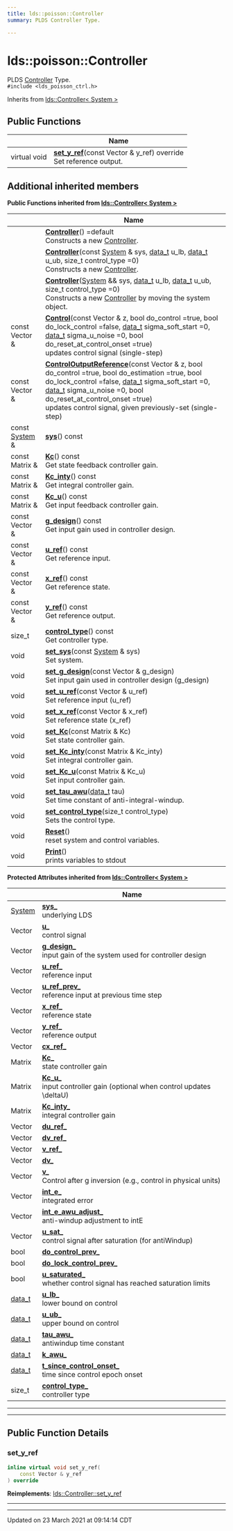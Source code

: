 ```yaml
---
title: lds::poisson::Controller
summary: PLDS Controller Type. 

---
```


# lds::poisson::Controller



PLDS [Controller]() Type. 
<br /> `#include <lds_poisson_ctrl.h>`

Inherits from [lds::Controller< System >](/ldsctrlest/docs/api/classes/classlds_1_1_controller/)

## Public Functions

|                | Name           |
| -------------- | -------------- |
| virtual void | **[set_y_ref](/ldsctrlest/docs/api/classes/classlds_1_1poisson_1_1_controller/#function-set_y_ref)**(const Vector & y_ref) override<br>Set reference output.  |

## Additional inherited members

**Public Functions inherited from [lds::Controller< System >](/ldsctrlest/docs/api/classes/classlds_1_1_controller/)**

|                | Name           |
| -------------- | -------------- |
| | **[Controller](/ldsctrlest/docs/api/classes/classlds_1_1_controller/#function-controller)**() =default<br>Constructs a new [Controller](/ldsctrlest/docs/api/classes/classlds_1_1_controller/).  |
| | **[Controller](/ldsctrlest/docs/api/classes/classlds_1_1_controller/#function-controller)**(const [System](/ldsctrlest/docs/api/classes/classlds_1_1_system/) & sys, [data_t](/ldsctrlest/docs/api/namespaces/namespacelds/#using-data_t) u_lb, [data_t](/ldsctrlest/docs/api/namespaces/namespacelds/#using-data_t) u_ub, size_t control_type =0)<br>Constructs a new [Controller](/ldsctrlest/docs/api/classes/classlds_1_1_controller/).  |
| | **[Controller](/ldsctrlest/docs/api/classes/classlds_1_1_controller/#function-controller)**([System](/ldsctrlest/docs/api/classes/classlds_1_1_system/) && sys, [data_t](/ldsctrlest/docs/api/namespaces/namespacelds/#using-data_t) u_lb, [data_t](/ldsctrlest/docs/api/namespaces/namespacelds/#using-data_t) u_ub, size_t control_type =0)<br>Constructs a new [Controller](/ldsctrlest/docs/api/classes/classlds_1_1_controller/) by moving the system object.  |
| const Vector & | **[Control](/ldsctrlest/docs/api/classes/classlds_1_1_controller/#function-control)**(const Vector & z, bool do_control =true, bool do_lock_control =false, [data_t](/ldsctrlest/docs/api/namespaces/namespacelds/#using-data_t) sigma_soft_start =0, [data_t](/ldsctrlest/docs/api/namespaces/namespacelds/#using-data_t) sigma_u_noise =0, bool do_reset_at_control_onset =true)<br>updates control signal (single-step)  |
| const Vector & | **[ControlOutputReference](/ldsctrlest/docs/api/classes/classlds_1_1_controller/#function-controloutputreference)**(const Vector & z, bool do_control =true, bool do_estimation =true, bool do_lock_control =false, [data_t](/ldsctrlest/docs/api/namespaces/namespacelds/#using-data_t) sigma_soft_start =0, [data_t](/ldsctrlest/docs/api/namespaces/namespacelds/#using-data_t) sigma_u_noise =0, bool do_reset_at_control_onset =true)<br>updates control signal, given previously-set (single-step)  |
| const [System](/ldsctrlest/docs/api/classes/classlds_1_1_system/) & | **[sys](/ldsctrlest/docs/api/classes/classlds_1_1_controller/#function-sys)**() const |
| const Matrix & | **[Kc](/ldsctrlest/docs/api/classes/classlds_1_1_controller/#function-kc)**() const<br>Get state feedback controller gain.  |
| const Matrix & | **[Kc_inty](/ldsctrlest/docs/api/classes/classlds_1_1_controller/#function-kc_inty)**() const<br>Get integral controller gain.  |
| const Matrix & | **[Kc_u](/ldsctrlest/docs/api/classes/classlds_1_1_controller/#function-kc_u)**() const<br>Get input feedback controller gain.  |
| const Vector & | **[g_design](/ldsctrlest/docs/api/classes/classlds_1_1_controller/#function-g_design)**() const<br>Get input gain used in controller design.  |
| const Vector & | **[u_ref](/ldsctrlest/docs/api/classes/classlds_1_1_controller/#function-u_ref)**() const<br>Get reference input.  |
| const Vector & | **[x_ref](/ldsctrlest/docs/api/classes/classlds_1_1_controller/#function-x_ref)**() const<br>Get reference state.  |
| const Vector & | **[y_ref](/ldsctrlest/docs/api/classes/classlds_1_1_controller/#function-y_ref)**() const<br>Get reference output.  |
| size_t | **[control_type](/ldsctrlest/docs/api/classes/classlds_1_1_controller/#function-control_type)**() const<br>Get controller type.  |
| void | **[set_sys](/ldsctrlest/docs/api/classes/classlds_1_1_controller/#function-set_sys)**(const [System](/ldsctrlest/docs/api/classes/classlds_1_1_system/) & sys)<br>Set system.  |
| void | **[set_g_design](/ldsctrlest/docs/api/classes/classlds_1_1_controller/#function-set_g_design)**(const Vector & g_design)<br>Set input gain used in controller design (g_design)  |
| void | **[set_u_ref](/ldsctrlest/docs/api/classes/classlds_1_1_controller/#function-set_u_ref)**(const Vector & u_ref)<br>Set reference input (u_ref)  |
| void | **[set_x_ref](/ldsctrlest/docs/api/classes/classlds_1_1_controller/#function-set_x_ref)**(const Vector & x_ref)<br>Set reference state (x_ref)  |
| void | **[set_Kc](/ldsctrlest/docs/api/classes/classlds_1_1_controller/#function-set_kc)**(const Matrix & Kc)<br>Set state controller gain.  |
| void | **[set_Kc_inty](/ldsctrlest/docs/api/classes/classlds_1_1_controller/#function-set_kc_inty)**(const Matrix & Kc_inty)<br>Set integral controller gain.  |
| void | **[set_Kc_u](/ldsctrlest/docs/api/classes/classlds_1_1_controller/#function-set_kc_u)**(const Matrix & Kc_u)<br>Set input controller gain.  |
| void | **[set_tau_awu](/ldsctrlest/docs/api/classes/classlds_1_1_controller/#function-set_tau_awu)**([data_t](/ldsctrlest/docs/api/namespaces/namespacelds/#using-data_t) tau)<br>Set time constant of anti-integral-windup.  |
| void | **[set_control_type](/ldsctrlest/docs/api/classes/classlds_1_1_controller/#function-set_control_type)**(size_t control_type)<br>Sets the control type.  |
| void | **[Reset](/ldsctrlest/docs/api/classes/classlds_1_1_controller/#function-reset)**()<br>reset system and control variables.  |
| void | **[Print](/ldsctrlest/docs/api/classes/classlds_1_1_controller/#function-print)**()<br>prints variables to stdout  |

**Protected Attributes inherited from [lds::Controller< System >](/ldsctrlest/docs/api/classes/classlds_1_1_controller/)**

|                | Name           |
| -------------- | -------------- |
| [System](/ldsctrlest/docs/api/classes/classlds_1_1_system/) | **[sys_](/ldsctrlest/docs/api/classes/classlds_1_1_controller/#variable-sys_)** <br>underlying LDS  |
| Vector | **[u_](/ldsctrlest/docs/api/classes/classlds_1_1_controller/#variable-u_)** <br>control signal  |
| Vector | **[g_design_](/ldsctrlest/docs/api/classes/classlds_1_1_controller/#variable-g_design_)** <br>input gain of the system used for controller design  |
| Vector | **[u_ref_](/ldsctrlest/docs/api/classes/classlds_1_1_controller/#variable-u_ref_)** <br>reference input  |
| Vector | **[u_ref_prev_](/ldsctrlest/docs/api/classes/classlds_1_1_controller/#variable-u_ref_prev_)** <br>reference input at previous time step  |
| Vector | **[x_ref_](/ldsctrlest/docs/api/classes/classlds_1_1_controller/#variable-x_ref_)** <br>reference state  |
| Vector | **[y_ref_](/ldsctrlest/docs/api/classes/classlds_1_1_controller/#variable-y_ref_)** <br>reference output  |
| Vector | **[cx_ref_](/ldsctrlest/docs/api/classes/classlds_1_1_controller/#variable-cx_ref_)**  |
| Matrix | **[Kc_](/ldsctrlest/docs/api/classes/classlds_1_1_controller/#variable-kc_)** <br>state controller gain  |
| Matrix | **[Kc_u_](/ldsctrlest/docs/api/classes/classlds_1_1_controller/#variable-kc_u_)** <br>input controller gain (optional when control updates \deltaU)  |
| Matrix | **[Kc_inty_](/ldsctrlest/docs/api/classes/classlds_1_1_controller/#variable-kc_inty_)** <br>integral controller gain  |
| Vector | **[du_ref_](/ldsctrlest/docs/api/classes/classlds_1_1_controller/#variable-du_ref_)**  |
| Vector | **[dv_ref_](/ldsctrlest/docs/api/classes/classlds_1_1_controller/#variable-dv_ref_)**  |
| Vector | **[v_ref_](/ldsctrlest/docs/api/classes/classlds_1_1_controller/#variable-v_ref_)**  |
| Vector | **[dv_](/ldsctrlest/docs/api/classes/classlds_1_1_controller/#variable-dv_)**  |
| Vector | **[v_](/ldsctrlest/docs/api/classes/classlds_1_1_controller/#variable-v_)** <br>Control after g inversion (e.g., control in physical units)  |
| Vector | **[int_e_](/ldsctrlest/docs/api/classes/classlds_1_1_controller/#variable-int_e_)** <br>integrated error  |
| Vector | **[int_e_awu_adjust_](/ldsctrlest/docs/api/classes/classlds_1_1_controller/#variable-int_e_awu_adjust_)** <br>anti-windup adjustment to intE  |
| Vector | **[u_sat_](/ldsctrlest/docs/api/classes/classlds_1_1_controller/#variable-u_sat_)** <br>control signal after saturation (for antiWindup)  |
| bool | **[do_control_prev_](/ldsctrlest/docs/api/classes/classlds_1_1_controller/#variable-do_control_prev_)**  |
| bool | **[do_lock_control_prev_](/ldsctrlest/docs/api/classes/classlds_1_1_controller/#variable-do_lock_control_prev_)**  |
| bool | **[u_saturated_](/ldsctrlest/docs/api/classes/classlds_1_1_controller/#variable-u_saturated_)** <br>whether control signal has reached saturation limits  |
| [data_t](/ldsctrlest/docs/api/namespaces/namespacelds/#using-data_t) | **[u_lb_](/ldsctrlest/docs/api/classes/classlds_1_1_controller/#variable-u_lb_)** <br>lower bound on control  |
| [data_t](/ldsctrlest/docs/api/namespaces/namespacelds/#using-data_t) | **[u_ub_](/ldsctrlest/docs/api/classes/classlds_1_1_controller/#variable-u_ub_)** <br>upper bound on control  |
| [data_t](/ldsctrlest/docs/api/namespaces/namespacelds/#using-data_t) | **[tau_awu_](/ldsctrlest/docs/api/classes/classlds_1_1_controller/#variable-tau_awu_)** <br>antiwindup time constant  |
| [data_t](/ldsctrlest/docs/api/namespaces/namespacelds/#using-data_t) | **[k_awu_](/ldsctrlest/docs/api/classes/classlds_1_1_controller/#variable-k_awu_)**  |
| [data_t](/ldsctrlest/docs/api/namespaces/namespacelds/#using-data_t) | **[t_since_control_onset_](/ldsctrlest/docs/api/classes/classlds_1_1_controller/#variable-t_since_control_onset_)** <br>time since control epoch onset  |
| size_t | **[control_type_](/ldsctrlest/docs/api/classes/classlds_1_1_controller/#variable-control_type_)** <br>controller type  |


---
---
## Public Function Details

### **set_y_ref**

```cpp
inline virtual void set_y_ref(
    const Vector & y_ref
) override
```



**Reimplements**: [lds::Controller::set_y_ref](/ldsctrlest/docs/api/classes/classlds_1_1_controller/#function-set_y_ref)


---


-------------------------------

Updated on 23 March 2021 at 09:14:14 CDT
